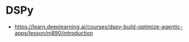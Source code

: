# DSPy
* https://learn.deeplearning.ai/courses/dspy-build-optimize-agentic-apps/lesson/nj890/introduction